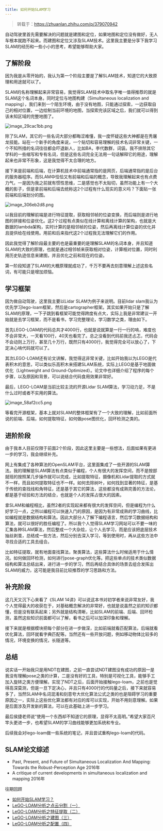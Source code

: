 ```yaml
---
title: 如何开始SLAM学习
---
```


> 转载于：https://zhuanlan.zhihu.com/p/379070942

自动驾驶里首先需要解决的问题就是建图和定位，如果地图和定位没有做好，无人车根本就跑不起来。而建图和定位又涉及SLAM技术。这里我主要是分享下我学习SLAM的经历和一些小小的思考，希望能够帮助大家。

## 了解阶段 

因为我是从零开始的，我认为第一个阶段主要是了解SLAM技术，知道它的大致原理和用途就可以了。

SLAM的名称理解起来非常容易，我觉得SLAM技术中取名字唯一值得推荐的就是SLAM这个名词本身。同时定位与地图构建（Simultaneous localization and mapping），我们来到一个陌生环境，由于没有地图，只能通过探索，一边获取自己的相对位置，一边绘制当前环境的地图，当探索完该区域之后，我们就可以得到该未知区域的完整地图了。

![image_29cac1bb.png](https://www.liangtengyu.com:9998/images/image_29cac1bb.png) 

除了SLAM，其它的一些名词大部分都晦涩难懂，我一度怀疑这些大神都是在秀屠龙技能。站在一个新手的角度来说，一个贴切和容易理解的技术名词非常关键，一个不知所措的名词往往都会吓退新人，比如BA，李代数群，词袋。我不排除其它学科的一些缩写和专有名词，但是这些名词完全无法用一句话解释它的用途，理解起来也非常不形象，这是我觉得不太合理的地方。

接下来是前端和后端，在计算机技术中前端通常指的是网页，后端通常指的是后台的服务器程序。而SLAM中恰恰又有前端和后端的概念，导致我理解起来也有点费力气，一是因为我之前就有惯性思维，二是感觉也不太贴切，虽然功能上有一个大概的影子，但是拿前端和后端去统称这2个过程有什么现实的意义吗？下面贴一张前端和后端划分的图。

![image_306eb2d8.png](https://www.liangtengyu.com:9998/images/image_306eb2d8.png) 

以我目前的理解前端是进行特征提取，获取相邻帧的位姿变换，而后端则是进行地图的拼接和位姿优化。这2个过程有点类似在线计算和离线计算的架构，也就是大数据的lambda架构，实时计算的是相邻帧的位姿，然后再离线计算位姿的优化并且提供给在线使用。用前和后来指代这2个过程我无法理解它们的作用。

因此我觉得了解阶段最主要的也是最重要的是理解SLAM的名词本身，并且知道SLAM的大致的原理，也就是通过相邻帧来获取相对位姿，计算相对位置，同时利用历史轨迹信息来建图，并且优化之前和现在的位姿。

第一阶段知道了SLAM的大概原理就成功了，千万不要再去刻意理解上述这些名词，有可能只是增加烦恼。

## 学习框架 

因为做自动驾驶，这里我主要以Lidar SLAM为例子来说明。目前lidar slam我认为优先学习lego-loam框架，然后是cartographer框架。其实如果开始只是了解SLAM的原理，一下子跳到看框架可能觉得跨度有点大，实际上我是非常建议一开始就是去学习框架，而不是看书，学习完整理论，学习数学之类，理由如下。

首先LEGO-LOAM的代码总共才4000行，也就是说就算是一行一行的啃，难度也不会非常大，一天看100行，40天也看完了。总之没看到代码前我还忐忑，代码会不会动则上万行，甚至几十万行，既然只有4000行，我觉得完全可以放心了，下定决心啃代码就可以了。

其次LEGO-LOAM还有论文讲解，我觉得这非常关键，比如开始我以为LEGO是代表积木的意思，可以类似乐高积木来搭建SLAM系统，实际上LEGO是基于地面做优化（Lightweight and Ground-Optimized）。论文中也详细介绍了程序的每个步骤，以及原因和背景，可以说结合代码食用效果非常好。

最后，LEGO-LOAM是当前比较主流的开源Lidar SLAM算法，学习动力足，不是什么过时或者不实用的算法。

![image_58af2cc5.png](https://www.liangtengyu.com:9998/images/image_58af2cc5.png) 

等看完开源框架，基本上就对SLAM的整体框架有了一个大致的理解，比如前面所说的前端、后端，如何提取特征，如何做pose图优化，回环检测之类的。

## 进阶阶段 

由于我本人目前仅限于前面2个阶段，因此这里主要是一些想法，后面如果有更进一步的学习，我会继续补充。

网上有集成了各种算法的OpenSLAM平台，这里面集成了一些开源的SLAM算法。我的理解是SLAM算法有点类似于编程，个人有很大的发挥空间，而不是按部就班的按照某几步操作就可以完成，比如提取特征，摄像机和Lidar提取的方式就不一样，而且如何提取特征也不一样。如何去除树叶，如何找到显著的特征，是基于传统的查找线和角特征，还是基于其它的算法，这些都没有成熟完善的方法论，都是基于经验和方法的结合，也就是个人的发挥占很大的因素。

拿SLAM和编程相比，虽然2者的实现起来都有很大的发挥空间，但是编程为什么好学习一点，之所以编程可以快速入门的原因，是因为有非常成熟的学习曲线，比如编程就是数据结构和算法。因此大部分人了解下编程语言，然后学习数据结构和算法，就可以很好的胜任编程了。所以我个人觉得SLAM学习网站可以不要一味的汇集各种SLAM算法，然后整成一个大杂烩，让个人去学习，而是应该把底层技术抽丝剥茧，总结成一些方法，然后分别去深入学习，等到使用时，再从这些方法中寻找合适的工具去组合。

比如特征提取，就有地面查找算法，聚类算法，这些算法什么时候适用于什么情况。如何做回环检测，如何进行pose-graph优化等。把这些单点的技术类似数据结构和算法总结出来，进行进一步的学习，然后再结合具体的场景去组合发挥出SLAM的威力，这可能是我目前比较推荐的学习思路和方法。

## 补充阶段 

这几天又沉下心来看了《SLAM 14讲》可以说这本书对初学者来说非常友好，我个人觉得最大的收获在于，对基础概念解决的非常好，也就是说虽然之前的知识都懂，但是没有联系起来；另外就是结构清晰，比如SLAM的前端、后端、回环检测，虽然这些知识前面都可以了解，看书之后可以加深印象和理解。

接下来就是根据模块把每个部分在进一步做深，比如前端就看匹配算法，后端就看优化算法，回环就看字典匹配等。当然还有一些开放问题，例如移动物体比较多的情况，环境变换的情况，长隧道等。

## 总结 

说实话一开始我只是用NDT在建图，之前一直尝试NDT建图没有成功的原因一是我没有理解pose之类的计算，二是没有好的工具，特别是可视化工具，能够手工加入旋转之类方便理解。实现了NDT之后，后面开始接触lego-loam，之前也是觉得高深莫测，但是一旦下定决心，并且只有4000行的代码量之后，接下来就容易多了，当然SLAM中名词混淆和刻意夸大优化算法公式之类的也是阻碍学习的重要原因之一，实际上这些优化算法都有对应的库可以实现，开始不用刻意理解。如果是后面涉及开发新的算法，可以在此基础上进一步学习。

最后侯捷老师说“使用一个东西却不知道它的原理，显得不太高明。”希望大家百尺竿头更进一步，也希望SLAM的学习曲线能够更加系统和专业。

后续我会对lego-loam做一些系统的笔记，并且尝试重构lego-loam的代码。

  


## SLAM论文综述 

 *  Past, Present, and Future of Simultaneous Localization And Mapping: Towards the Robust-Perception Age 2016年
 *  A critique of current developments in simultaneous localization and mapping 2016年

  


往期回顾

 *  [如何开始SLAM学习？][SLAM]
 *  [LeGO-LOAM分析之点云分割（一）][LeGO-LOAM]
 *  [LeGO-LOAM分析之特征提取（二）][LeGO-LOAM 1]
 *  [LeGO-LOAM分析之建图（三）][LeGO-LOAM 2]
 *  [LeGO-LOAM分析之配置（四）][LeGO-LOAM 3]


[SLAM]: https://zhuanlan.zhihu.com/p/379070942
[LeGO-LOAM]: https://zhuanlan.zhihu.com/p/382460472
[LeGO-LOAM 1]: https://zhuanlan.zhihu.com/p/384902839
[LeGO-LOAM 2]: https://zhuanlan.zhihu.com/p/386235895
[LeGO-LOAM 3]: https://zhuanlan.zhihu.com/p/386449627